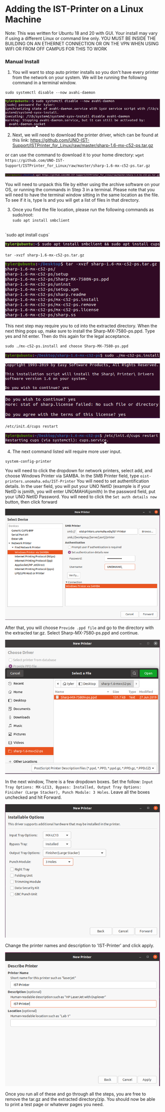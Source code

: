 # Adding the IST-Printer on a Linux Machine
Note: This was written for Ubuntu 18 and 20 with GUI. Your install may vary if using a different Linux or command line only.
YOU MUST BE INSIDE THE BUILDING ON AN ETHERNET CONNECTION OR ON THE VPN WHEN USING WIFI OR FROM OFF CAMPUS FOR THIS TO WORK

### Manual Install

1. You will want to stop auto printer installs so you don't have every printer from the network on your system. We will be running the following command in a terminal window.

`sudo systemctl disable --now avahi-daemon`

![systemctl](pictures/systemctl.PNG)

2. Next, we will need to download the printer driver, which can be found at this link:
https://github.com/UNO-IST-Support/ISTPrinter_for_Linux/raw/master/sharp-1.6-mx-c52-ps.tar.gz

or can use the command to download it to your home directory:
`wget https://github.com/UNO-IST-Support/ISTPrinter_for_Linux/raw/master/sharp-1.6-mx-c52-ps.tar.gz`

![wget_driver](pictures/wget_driverSharp.PNG)

You will need to unpack this file by either using the archive software on your OS, or running the commands in Step 3 in a terminal. Please note that you will need to have the terminal window sitting in the same location as the file. To see if it is, type ls and you will get a list of files in that directory.

3. Once you find the file location, please run the following commands as sudo/root:   
`sudo apt install smbclient`
<br/>
`sudo apt install cups`   

![smb_cups](pictures/smb_cups.PNG)


`tar -xvzf sharp-1.6-mx-c52-ps.tar.gz`

![extract](pictures/extracted.PNG)

This next step may require you to cd into the extracted directory.
When the next thing pops up, make sure to install the Sharp-MX-7580-ps.ppd. Type yes and hit enter. Then do this again for the legal acceptance.

`sudo ./mx-c52-ps.install and choose Sharp-MX-7580-ps.ppd`

![install_pl](pictures/install.PNG)


![ppd1](pictures/confirm.PNG)


![ppd2](pictures/confirm2.PNG)

`/etc/init.d/cups restart`

![cups_restart](pictures/cupsRestart.PNG)

4. The next command listed will require more user input.

`system-config-printer`

You will need to click the dropdown for network printers, select add, and choose Windows Printer via SAMBA.
In the SMB Printer field, type `oist-printers.unomaha.edu/IST-Printer`
You will need to set authentification details.
In the user field, you will put your UNO NetID (example is if your NetID is jsmith, you will enter UNOMAHA\\jsmith)
In the password field, put your UNO NetID Password. You will need to click the `Set auth details now` button, then click forward

![samba](pictures/setupPrinter1.PNG)

After that, you will choose `Provide .ppd file` and go to the directory with the extracted tar.gz. Select Sharp-MX-7580-ps.ppd and continue.

![provide](pictures/provideppd.PNG)

In the next window, There is a few dropdown boxes. Set the follow: `Input Tray Options: MX-LC13, Bypass: Installed, Output Tray Options: Finisher (Large Stacker), Punch Module: 3 Holes`. Leave all the boxes unchecked and hit Forward.

![settings](pictures/settings2.PNG)

Change the printer names and description to 'IST-Printer' and click apply.

![naming](pictures/rename.PNG)




Once you run all of these and go through all the steps, you are free to remove the tar.gz and the extracted directory/zip. You should now be able to print a test page or whatever pages you need.
